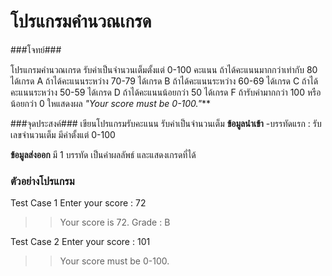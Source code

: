 # โปรแกรมคำนวณเกรด

###โจทย์###

โปรแกรมคำนวณเกรด รับค่าเป็นจำนวนเต็มตั้งแต่ 0-100 คะแนน 
  ถ้าได้คะแนนมากกว่าเท่ากับ 80 ได้เกรด A
  ถ้าได้คะแนนระหว่าง 70-79 ได้เกรด B
  ถ้าได้คะแนนระหว่าง 60-69 ได้เกรด C
  ถ้าได้คะแนนระหว่าง 50-59 ได้เกรด D
  ถ้าได้คะแนนน้อยกว่า 50 ได้เกรด F
  ถ้ารับค่ามากกว่า 100 หรือ น้อยกว่า 0 ใหแสดงผล _"Your score must be 0-100."_**

###จุดประสงค์###
เขียนโปรแกรมรับคะแนน รับค่าเป็นจำนวนเต็ม
**ข้อมูลนำเข้า**
-บรรทัดแรก : รับเลขจำนวนเต็ม มีค่าตั้งแต่ 0-100

**ข้อมูลส่งออก**
มี 1 บรรทัด เป็นค่าผลลัพธ์ และแสดงเกรดที่ได้ 

### ตัวอย่างโปรแกรม ###
Test Case 1
Enter your score : 72
>> Your score is 72. Grade : B

Test Case 2
Enter your score : 101
>> Your score must be 0-100.
